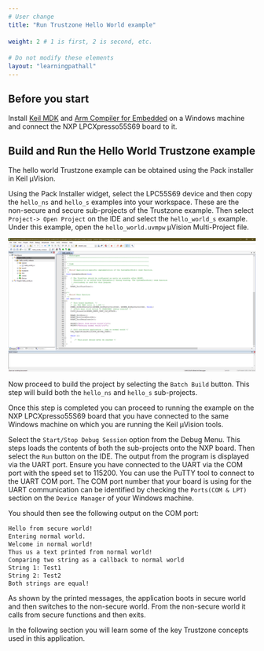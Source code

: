 ```yaml
---
# User change
title: "Run Trustzone Hello World example"

weight: 2 # 1 is first, 2 is second, etc.

# Do not modify these elements
layout: "learningpathall"
---
```


## Before you start

Install [Keil MDK](/install-guides/mdk) and [Arm Compiler for Embedded](/install-guides/armclang) on a Windows machine and connect the NXP LPCXpresso55S69 board to it.

## Build and Run the Hello World Trustzone example

The hello world Trustzone example can be obtained using the Pack installer in Keil µVision. 

Using the Pack Installer widget, select the LPC55S69 device and then copy the `hello_ns` and `hello_s` examples into your workspace. These are the non-secure and secure sub-projects of the Trustzone example. Then select `Project-> Open Project` on the IDE and select the `hello_world_s` example. Under this example, open the `hello_world.uvmpw` µVision Multi-Project file.

![Project dialog](nxp-trustzone.png "Hello world Trustzone project")

Now proceed to build the project by selecting the `Batch Build` button. This step will build both the `hello_ns` and `hello_s` sub-projects. 

Once this step is completed you can proceed to running the example on the NXP LPCXpresso55S69 board that you have connected to the same Windows machine on which you are running the Keil µVision tools.

Select the `Start/Stop Debug Session` option from the Debug Menu. This steps loads the contents of both the sub-projects onto the NXP board. Then select the `Run` button on the IDE. The output from the program is displayed via the UART port. Ensure you have connected to the UART via the COM port with the speed set to 115200. You can use the PuTTY tool to connect to the UART COM port. The COM port number that your board is using for the UART communication can be identified by checking the `Ports(COM & LPT)` section on the `Device Manager` of your Windows machine.

You should then see the following output on the COM port:

```output
Hello from secure world!
Entering normal world.
Welcome in normal world!
Thus us a text printed from normal world!
Comparing two string as a callback to normal world
String 1: Test1
String 2: Test2
Both strings are equal!
```

As shown by the printed messages, the application boots in secure world and then switches to the non-secure world. From the non-secure world it calls from secure functions and then exits. 

In the following section you will learn some of the key Trustzone concepts used in this application.
